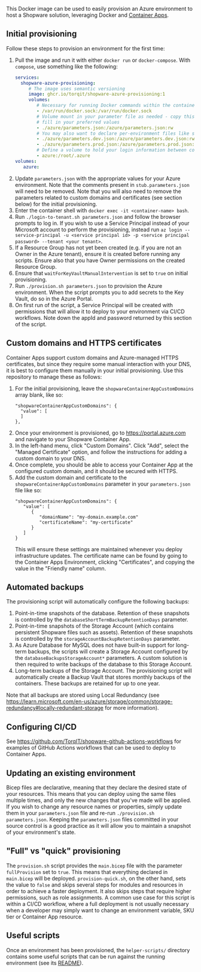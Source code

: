 This Docker image can be used to easily provision an Azure environment to host a Shopware solution, leveraging Docker and [Container Apps](https://learn.microsoft.com/en-us/azure/container-apps/overview).

## Initial provisioning

Follow these steps to provision an environment for the first time:

1. Pull the image and run it with either `docker run` or `docker-compose`. With `compose`, use something like the following:
   ```yaml
   services:
     shopware-azure-provisioning:
        # The image uses semantic versioning
        image: ghcr.io/torqit/shopware-azure-provisioning:1
        volumes:
           # Necessary for running Docker commands within the container
           - /var/run/docker.sock:/var/run/docker.sock
           # Volume mount in your parameter file as needed - copy this from stub.parameters.json and
           # fill in your preferred values
           - ./azure/parameters.json:/azure/parameters.json:rw
           # You may also want to declare per-environment files like so
           - ./azure/parameters.dev.json:/azure/parameters.dev.json:rw
           - ./azure/parameters.prod.json:/azure/parameters.prod.json:rw
           # Define a volume to hold your login information between container restarts
           - azure:/root/.azure
   volumes:
      azure:
   ```
2. Update `parameters.json` with the appropriate values for your Azure environment. Note that the comments present in `stub.parameters.json` will need to be removed. Note that you will also need to remove the parameters related to custom domains and certificates (see section below) for the initial provisioning.
3. Enter the container shell with `docker exec -it <container-name> bash`.
4. Run `./login-to-tenant.sh parameters.json` and follow the browser prompts to log in. If you wish to use a Service Principal instead of your Microsoft account to perform the provisioning, instead run `az login --service-principal -u <service principal id> -p <service principal password> --tenant <your tenant>`.
5. If a Resource Group has not yet been created (e.g. if you are not an Owner in the Azure tenant), ensure it is created before running any scripts. Ensure also that you have Owner permissions on the created Resource Group.
6. Ensure that `waitForKeyVaultManualIntervention` is set to `true` on initial provisioning.
7. Run `./provision.sh parameters.json` to provision the Azure environment. When the script prompts you to add secrets to the Key Vault, do so in the Azure Portal.
8. On first run of the script, a Service Principal will be created with permissions that will allow it to deploy to your environment via CI/CD workflows. Note down the appId and password returned by this section of the script.

## Custom domains and HTTPS certificates

Container Apps support custom domains and Azure-managed HTTPS certificates, but since they require some manual interaction with your DNS, it is best to configure them manually in your initial provisioning. Use this repository to manage these as follows:

1. For the initial provisioning, leave the `shopwareContainerAppCustomDomains` array blank, like so:
   ```
   "shopwareContainerAppCustomDomains": {
     "value": [
     ]
   },
   ```
2. Once your environment is provisioned, go to https://portal.azure.com and navigate to your Shopware Container App.
3. In the left-hand menu, click "Custom Domains". Click "Add", select the "Managed Certificate" option, and follow the instructions for adding a custom domain to your DNS.
4. Once complete, you should be able to access your Container App at the configured custom domain, and it should be secured with HTTPS.
5. Add the custom domain and certificate to the `shopwareContainerAppCustomDomains` parameter in your `parameters.json` file like so:
   ```
   "shopwareContainerAppCustomDomains": {
      "value": [
         {
            "domainName": "my-domain.example.com"
            "certificateName": "my-certificate"
         }
      ]
   }
   ```
   This will ensure these settings are maintained whenever you deploy infrastructure updates. The certificate name can be found by going to the Container Apps Environment, clicking "Certificates", and copying the value in the "Friendly name" column.

## Automated backups

The provisioning script will automatically configure the following backups:

1. Point-in-time snapshots of the database. Retention of these snapshots is controlled by the `databaseShortTermBackupRetentionDays` parameter.
2. Point-in-time snapshots of the Storage Account (which contains persistent Shopware files such as assets). Retention of these snapshots is controlled by the `storageAccountBackupRetentionDays` parameter.
3. As Azure Database for MySQL does not have built-in support for long-term backups, the scripts will create a Storage Account configured by the `databaseBackupsStorageAccount*` parameters. A custom solution is then required to write backups of the database to this Storage Account.
4. Long-term backups of the Storage Account. The provisioning script will automatically create a Backup Vault that stores monthly backups of the containers. These backups are retained for up to one year.

Note that all backups are stored using Local Redundancy (see https://learn.microsoft.com/en-us/azure/storage/common/storage-redundancy#locally-redundant-storage for more information).

## Configuring CI/CD

See https://github.com/TorqIT/shopware-github-actions-workflows for examples of GitHub Actions workflows that can be used to deploy to Container Apps.

## Updating an existing environment

Bicep files are declarative, meaning that they declare the desired state of your resources. This means that you can deploy using the same files multiple times, and only the new changes that you've made will be applied. If you wish to change any resource names or properties, simply update them in your `parameters.json` file and re-run `./provision.sh parameters.json`. Keeping the `parameters.json` files committed in your source control is a good practice as it will allow you to maintain a snapshot of your environment's state.

## "Full" vs "quick" provisioning

The `provision.sh` script provides the `main.bicep` file with the parameter `fullProvision` set to `true`. This means that everything declared in `main.bicep` will be deployed. `provision-quick.sh`, on the other hand, sets the value to `false` and skips several steps for modules and resources in order to achieve a faster deployment. It also skips steps that require higher permissions, such as role assignments. A common use case for this script is within a CI/CD workflow, where a full deployment is not usually necessary when a developer may simply want to change an environment variable, SKU tier or Container App resource.

## Useful scripts

Once an environment has been provisioned, the `helper-scripts/` directory contains some useful scripts that can be run against the running environment (see its [README](https://github.com/TorqIT/shopware-azure-provisioning/blob/main/scripts/README.md)).
